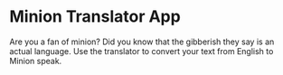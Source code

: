# Minion Translator App 

Are you a fan of minion? Did you know that the gibberish they say is an actual language. Use the translator to convert your text from English to Minion speak.